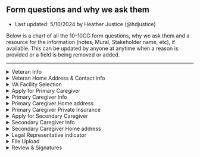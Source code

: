 ## Form questions and why we ask them
- Last updated: 5/10/2024 by Heather Justice (@hdjustice)

Below is a chart of all the 10-10CG form questions, why we ask them and a resource for the information (notes, Mural, Stakeholder name, etc), if available.  This can be updated by anyone at anytime when a reason is provided or a field is being removed or added.

---

<details>
  <Summary>Veteran Info</Summary>

| Form Subsection | Form Question| Required? | Why we ask | Resource link/name|
|---------------------|---------------------|---------------|---------------|-----------------|
|Veteran Info| First Name | Y | We need to know the Veteran's name for ID verification| Seems obvious? |
|Veteran Info| Middle Name | N | Assists with differentiating from other Veterans with similar first & last names | Seems obvious? |
|Veteran Info| Last Name | Y | We need to know the Veteran's name | Seems obvious? |
|Veteran Info| Suffix | N | Assists with differentiating from other Veterans with similar names | Seems obvious? |
|Veteran Info| Social Security Number | Y | We need to know the Veteran's SSN for ID verification | Seems obvious? |
|Veteran Info| Date of birth | Y | We need to know the Veteran's DOB for ID verification | Seems obvious? |
|Veteran Info| Sex | N |Required to create a record (if not already created) | **TBD** |

</details>

<details>
  <Summary>Veteran Home Address & Contact info</Summary>

  | Form Subsection | Form Question| Required? | Why we ask | Resource link/name|
|---------------------|---------------------|---------------|---------------|-----------------|
|Home Address| Street Address | Y | Veteran home address is required, as the CG program conducts home visits on occassion | [CG Fact Sheet](https://www.caregiver.va.gov/pdfs/FactSheets/PCAFC-Roles-Responsibilities-Requirements-FactSheet.pdf#)|
|Home Address| Street Address Line 2 | N |Veteran home address is required, as the CG program conducts home visits on occassion | [CG Fact Sheet](https://www.caregiver.va.gov/pdfs/FactSheets/PCAFC-Roles-Responsibilities-Requirements-FactSheet.pdf#)|
|Home Address| City | Y | Veteran home address is required, as the CG program conducts home visits on occassion | [CG Fact Sheet](https://www.caregiver.va.gov/pdfs/FactSheets/PCAFC-Roles-Responsibilities-Requirements-FactSheet.pdf#)|
|Home Address| State/Province/Region | Y | Veteran home address is required, as the CG program conducts home visits on occassion | [CG Fact Sheet](https://www.caregiver.va.gov/pdfs/FactSheets/PCAFC-Roles-Responsibilities-Requirements-FactSheet.pdf#)|
|Home Address| Postal Code | Y |Veteran home address is required, as the CG program conducts home visits on occassion | [CG Fact Sheet](https://www.caregiver.va.gov/pdfs/FactSheets/PCAFC-Roles-Responsibilities-Requirements-FactSheet.pdf#)|
|Contact Info|Primary telephone number | Y | We will use home phone as another means of communication | [CG Program Fact Sheets](https://www.caregiver.va.gov/support/support_benefits.asp#:~:text=More%20Information%20about%20the%20program)|
|Contact Info|Alternate telephone number | N | We will use mobile phone as another means of communication | **TBD**|
|Contact Info|Email Address | N | We will use email as another means of communication, especially for application submission statuses (success & failure)| **TBD**|

</details>

<details>
  <Summary>VA Facility Selection</Summary>

  | Form Subsection | Form Question| Required? | Why we ask | Resource link/name|
|---------------------|---------------------|---------------|---------------|-----------------|
|Preferred Facility| State (select)|Y| Preferred Facility where the Veteran will receive care is used to determine the facility (that one or a parent facility) that has Caregiver support staff | **TBD**|
|Preferred Facility| VA medical center (select) |Y|Preferred Facility where the Veteran will receive care is used to determine the facility (that one or a parent facility) that has Caregiver support staff | **TBD**|

</details>

<details>
  <Summary>Apply for Primary Caregiver</Summary>

  | Form Subsection | Form Question| Required? | Why we ask | Resource link/name|
|---------------------|---------------------|---------------|---------------|-----------------|
|Primary CG|Would you like to apply for benefits for a Primary Family Caregiver? | Y | The applicant can identify whethere this application should include a new Primary Caregiver | Systematically prompt for Primary CG fields |

</details>

<details>
  <Summary>Primary Caregiver Info</Summary>

  | Form Subsection | Form Question| Required? | Why we ask | Resource link/name|
|---------------------|---------------------|---------------|---------------|-----------------|
|Primary CG| First Name | Y | We need to know the Caregiver's name for ID verification| Seems obvious? |
|Primary CG| Middle Name | N | Assists with differentiating from other Veterans with similar first & last names | Seems obvious? |
|Primary CG| Last Name | Y | We need to know the Veteran's name | Seems obvious? |
|Primary CG| Suffix | N | Assists with differentiating from other Veterans with similar names | Seems obvious? |
|Primary CG| Social Security Number | N | We need to know the Veteran's SSN for ID verification | Seems obvious? |
|Primary CG| Date of birth | Y | We need to know the Veteran's DOB for ID verification | Seems obvious? |
|Primary CG| Sex | N |Required to create a record (if not already created) | **TBD** |

</details>

<details>
  <Summary>Primary Caregiver Home address</Summary>

  | Form Subsection | Form Question| Required? | Why we ask | Resource link/name|
|---------------------|---------------------|---------------|---------------|-----------------|
|Home Address| Use the same address as the Veteran (check box) | N | Can be used to speed up the process by not having to type in the same address more than once | **TBD**|
|Home Address| Street Address | Y | **TBD** | **TBD**|
|Home Address| Street Address Line 2 | N | **TBD** | **TBD**|
|Home Address| City | Y | **TBD** | **TBD**|
|Home Address| State/Province/Region | Y |**TBD** | **TBD**|
|Home Address| Postal Code | Y |**TBD** | **TBD**|
|Contact Info|Primary telephone number | Y | We will use home phone as another means of communication | **TBD**|
|Contact Info|Alternate telephone number | N | We will use mobile phone as another means of communication | **TBD**|
|Contact Info|Email Address | N | We will use email as another means of communication| **TBD**|
|Primary CG Relationship| What is the Primary Family Caregiver’s relationship to the Veteran? | Y | **TBD** | **TBD**|

</details>

<details>
<Summary>Primary Caregiver Private Insurance</Summary>

| Form Subsection | Form Question| Required? | Why we ask | Resource link/name|
|---------------------|---------------------|---------------|---------------|-----------------|
|Insurance| Does the Primary Family Caregiver applicant have health care coverage, such as Medicaid, Medicare, CHAMPVA, Tricare, or private insurance?|Y|**TBD** | **TBD**|

</details>

<details>
  <Summary>Apply for Secondary Caregiver</Summary>

  | Form Subsection | Form Question| Required? | Why we ask | Resource link/name|
|---------------------|---------------------|---------------|---------------|-----------------|
|Secondary CG| Would you like to apply for benefits for a Secondary Family Caregiver?| Y | The applicant can identify whethere this application should include a new Secondary Caregiver | Systematically prompt for Secondary CG fields |

</details>

<details>
  <Summary>Secondary Caregiver Info</Summary>

  | Form Subsection | Form Question| Required? | Why we ask | Resource link/name|
|---------------------|---------------------|---------------|---------------|-----------------|
|Secondary CG| First Name | Y | We need to know the Caregiver's name for ID verification| Seems obvious? |
|Secondary CG| Middle Name | N | Assists with differentiating from other Veterans with similar first & last names | Seems obvious? |
|Secondary CG| Last Name | Y | We need to know the Veteran's name | Seems obvious? |
|Secondary CG| Suffix | N | Assists with differentiating from other Veterans with similar names | Seems obvious? |
|Secondary CG| Social Security Number | N | We need to know the Veteran's SSN for ID verification | Seems obvious? |
|Secondary CG| Date of birth | Y | We need to know the Veteran's DOB for ID verification | Seems obvious? |
|Secondary CG| Sex | N |Required to create a record (if not already created) | **TBD** |

</details>

<details>
  <Summary>Secondary Caregiver Home address</Summary>

  | Form Subsection | Form Question| Required? | Why we ask | Resource link/name|
|---------------------|---------------------|---------------|---------------|-----------------|
|Home Address| Use the same address as the Veteran (check box) | N | Can be used to speed up the process by not having to type in the same address more than once | **TBD**|
|Home Address| Street Address | Y | **TBD** | **TBD**|
|Home Address| Street Address Line 2 | N | **TBD** | **TBD**|
|Home Address| City | Y | **TBD** | **TBD**|
|Home Address| State/Province/Region | Y |**TBD** | **TBD**|
|Home Address| Postal Code | Y |**TBD** | **TBD**|
|Contact Info|Primary telephone number | Y | We will use home phone as another means of communication | **TBD**|
|Contact Info|Alternate telephone number | N | We will use mobile phone as another means of communication | **TBD**|
|Contact Info|Email Address | N | We will use email as another means of communication| **TBD**|
|Secondary CG Relationship| What is the Primary Family Caregiver’s relationship to the Veteran? | Y | **TBD** | **TBD**|
|Secondary CG Apply |Would you like to apply for benefits for another Secondary Family Caregiver?| Y | The applicant can identify whethere this application should include another Secondary Caregiver | Systematically prompt for Secondary CG fields |

</details>

<details>
  <Summary>Legal Representative indicator</Summary>

  | Form Subsection | Form Question| Required? | Why we ask | Resource link/name|
|---------------------|---------------------|---------------|---------------|-----------------|
|Legal Rep|Select who will sign for the Veteran today: (Veteran or Legal rep)|Y|Staff can ensure the appropriate person is signing the application as or for the Veteran| **TBD**|

</details>

<details>
  <Summary>File Upload</Summary>

  | Form Subsection | Form Question| Required? | Why we ask | Resource link/name|
|---------------------|---------------------|---------------|---------------|-----------------|
|File Upload|We can only accept a document that proves you have legal authority to make medical decisions for the Veteran | Y | Staff can verify quicker and process the application | **TBD**|

</details>

<details>
  <Summary>Review & Signatures</Summary>

  | Form Subsection | Form Question| Required? | Why we ask | Resource link/name|
|---------------------|---------------------|---------------|---------------|-----------------|
|Signature|Veteran’s full name [OR Enter your name to sign as the Veteran’s representative] |Y|e-signature is required for the document from the Veteran or their Legal Representative|**TBD**
|Review & Agree| I certify the information above is correct and true to the best of my knowledge and belief.|Y|**TBD** | **TBD**|
|Signature|Primary Family Caregiver applicant’s full name|Y|e-signature is required for the document |**TBD** |
|Review & Agree| I certify the information above is correct and true to the best of my knowledge and belief.|Y|**TBD** | **TBD**|
|Signature|Secondary Family Caregiver applicant’s full name|Y|e-signature is required for the document |**TBD**
|Review & Agree| I certify the information above is correct and true to the best of my knowledge and belief.|Y|**TBD** | **TBD**|
|Signature|Secondary Family Caregiver (2) applicant’s full name|Y|e-signature is required for the document |**TBD**
|Review & Agree| I certify the information above is correct and true to the best of my knowledge and belief.|Y|**TBD** | **TBD**|

</details>

